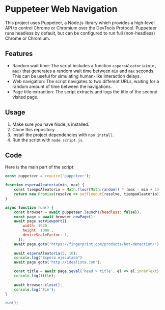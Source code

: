 # Puppeteer Web Navigation

This project uses Puppeteer, a Node.js library which provides a high-level API to control Chrome or Chromium over the DevTools Protocol. Puppeteer runs headless by default, but can be configured to run full (non-headless) Chrome or Chromium.

## Features

- Random wait time: The script includes a function `esperaAleatoria(min, max)` that generates a random wait time between `min` and `max` seconds. This can be useful for simulating human-like interaction delays.
- Web navigation: The script navigates to two different URLs, waiting for a random amount of time between the navigations.
- Page title extraction: The script extracts and logs the title of the second visited page.

## Usage

1. Make sure you have Node.js installed.
2. Clone this repository.
3. Install the project dependencies with `npm install`.
4. Run the script with `node script.js`.

## Code

Here is the main part of the script:

```javascript
const puppeteer = require('puppeteer');

function esperaAleatoria(min, max) {
    const tiempoAleatorio = Math.floor(Math.random() * (max - min + 1) + min) * 1000;
    return new Promise(resolve => setTimeout(resolve, tiempoAleatorio));
}

async function run() {
    const browser = await puppeteer.launch({headless: false});
    const page = await browser.newPage();
    await page.setViewport({
        width: 1920,
        height: 1080 ,
        deviceScaleFactor: 1,
      });
    await page.goto("https://fingerprint.com/products/bot-detection/");
    
    await esperaAleatoria(5, 10);
    console.log("Espera ejecutada")
    await page.goto('http://idealista.com');

    const title = await page.$eval('head > title', el => el.innerText);
    console.log(title);
    
    await browser.close();
    console.log('Fin');
}

run();
